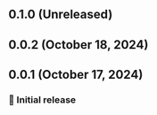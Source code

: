 ## 0.1.0 (Unreleased)
## 0.0.2 (October 18, 2024)

## 0.0.1 (October 17, 2024)

### :rocket: Initial release
